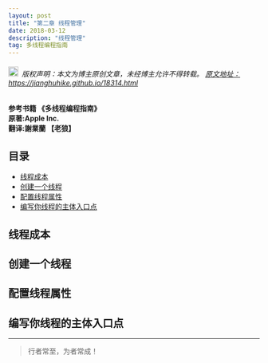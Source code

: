 ```yaml
---
layout: post
title: "第二章 线程管理"
date: 2018-03-12 
description: "线程管理"
tag: 多线程编程指南
---
```



<h6>
  <img src="https://robotkang-1257995526.cos.ap-chengdu.myqcloud.com/icon/copyright.png" alt="copyright" style="display:inline;margin-bottom: -5px;" width="20" height="20"> 版权声明：本文为博主原创文章，未经博主允许不得转载。

  <a target="_blank" href="https://jianghuhike.github.io/18314.html">
  原文地址：https://jianghuhike.github.io/18314.html 
  </a>
</h6>

<!-- - [参考文章：https://jianghuhike.github.io/1811.html](https://jianghuhike.github.io/1811.html) -->


**参考书籍 《多线程编程指南》**   
**原著:Apple Inc.**    
**翻译:謝業蘭 【老狼】**   



## 目录
* [线程成本](#content0)
* [创建一个线程](#content1)
* [配置线程属性](#content2)
* [编写你线程的主体入口点](#content3)



## <a id="content0"></a> 线程成本



## <a id="content1"></a> 创建一个线程


## <a id="content2"></a> 配置线程属性


## <a id="content3"></a> 编写你线程的主体入口点



----------
>  行者常至，为者常成！


